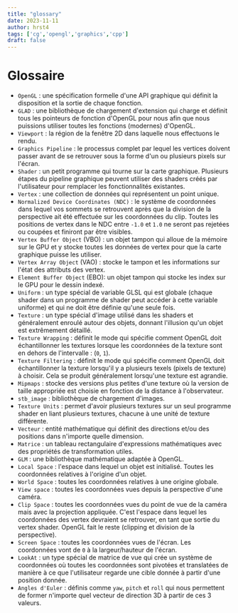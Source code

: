 ```yaml
---
title: "glossary"
date: 2023-11-11
author: hrst4
tags: ['cg','opengl','graphics','cpp']
draft: false
---
```

# Glossaire
- `OpenGL` : une spécification formelle d'une API graphique qui définit la disposition et la sortie de chaque fonction.  
- `GLAD` : une bibliothèque de chargement d'extension qui charge et définit tous les pointeurs de fonction d'OpenGL pour nous afin que nous puissions utiliser toutes les fonctions (modernes) d'OpenGL.  
- `Viewport` : la région de la fenêtre 2D dans laquelle nous effectuons le rendu.  
- `Graphics Pipeline` : le processus complet par lequel les vertices doivent passer avant de se retrouver sous la forme d'un ou plusieurs pixels sur l'écran.  
- `Shader` : un petit programme qui tourne sur la carte graphique. Plusieurs étapes du pipeline graphique peuvent utiliser des shaders créés par l'utilisateur pour remplacer les fonctionnalités existantes.  
- `Vertex` : une collection de données qui représentent un point unique.  
- `Normalized Device Coordinates (NDC)` : le système de coordonnées dans lequel vos sommets se retrouvent après que la division de la perspective ait été effectuée sur les coordonnées du clip. Toutes les positions de vertex dans le NDC entre `-1.0` et `1.0` ne seront pas rejetées ou coupées et finiront par être visibles.  
- `Vertex Buffer Object` (VBO) : un objet tampon qui alloue de la mémoire sur le GPU et y stocke toutes les données de vertex pour que la carte graphique puisse les utiliser.  
- `Vertex Array Object` (VAO) : stocke le tampon et les informations sur l'état des attributs des vertex.  
- `Element Buffer Object` (EBO): un objet tampon qui stocke les index sur le GPU pour le dessin indexé.  
- `Uniform` : un type spécial de variable GLSL qui est globale (chaque shader dans un programme de shader peut accéder à cette variable uniforme) et qui ne doit être définie qu'une seule fois.  
- `Texture` : un type spécial d'image utilisé dans les shaders et généralement enroulé autour des objets, donnant l'illusion qu'un objet est extrêmement détaillé.  
- `Texture Wrapping` : définit le mode qui spécifie comment OpenGL doit échantillonner les textures lorsque les coordonnées de la texture sont en dehors de l'intervalle : (`0`, `1`).  
- `Texture Filtering` : définit le mode qui spécifie comment OpenGL doit échantillonner la texture lorsqu'il y a plusieurs texels (pixels de texture) à choisir. Cela se produit généralement lorsqu'une texture est agrandie.  
- `Mipmaps` : stocke des versions plus petites d'une texture où la version de taille appropriée est choisie en fonction de la distance à l'observateur.  
- `stb_image` : bibliothèque de chargement d'images.  
- `Texture Units` : permet d'avoir plusieurs textures sur un seul programme shader en liant plusieurs textures, chacune à une unité de texture différente.  
- `Vecteur` : entité mathématique qui définit des directions et/ou des positions dans n'importe quelle dimension.  
- `Matrice` : un tableau rectangulaire d'expressions mathématiques avec des propriétés de transformation utiles.  
- `GLM` : une bibliothèque mathématique adaptée à OpenGL.  
- `Local Space` : l'espace dans lequel un objet est initialisé. Toutes les coordonnées relatives à l'origine d'un objet.  
- `World Space` : toutes les coordonnées relatives à une origine globale.  
- `View space` : toutes les coordonnées vues depuis la perspective d'une caméra.  
- `Clip Space` : toutes les coordonnées vues du point de vue de la caméra mais avec la projection appliquée. C'est l'espace dans lequel les coordonnées des vertex devraient se retrouver, en tant que sortie du vertex shader. OpenGL fait le reste (clipping et division de la perspective).  
- `Screen Space` : toutes les coordonnées vues de l'écran. Les coordonnées vont de `0` à la largeur/hauteur de l'écran.  
- `LookAt` : un type spécial de matrice de vue qui crée un système de coordonnées où toutes les coordonnées sont pivotées et translatées de manière à ce que l'utilisateur regarde une cible donnée à partir d'une position donnée.  
- `Angles d'Euler` : définis comme `yaw`, `pitch` et `roll` qui nous permettent de former n'importe quel vecteur de direction 3D à partir de ces 3 valeurs.